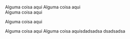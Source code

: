 Alguma coisa aqui 
Alguma coisa aqui <br>Alguma coisa aqui 

Alguma coisa aqui 

Alguma coisa aqui 
Alguma coisa aquisdadsadsa
dsadsadsa
